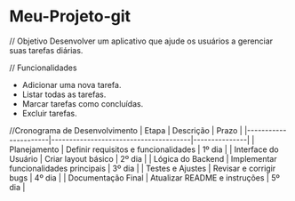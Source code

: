 ﻿# Meu-Projeto-git

// Objetivo
Desenvolver um aplicativo que ajude os usuários a gerenciar suas tarefas diárias.

// Funcionalidades
- Adicionar uma nova tarefa.
- Listar todas as tarefas.
- Marcar tarefas como concluídas.
- Excluir tarefas.

//Cronograma de Desenvolvimento
| Etapa                | Descrição                             | Prazo         |
|----------------------|---------------------------------------|---------------|
| Planejamento         | Definir requisitos e funcionalidades | 1º dia        |
| Interface do Usuário | Criar layout básico                  | 2º dia        |
| Lógica do Backend    | Implementar funcionalidades principais | 3º dia        |
| Testes e Ajustes     | Revisar e corrigir bugs              | 4º dia        |
| Documentação Final   | Atualizar README e instruções        | 5º dia        | 
